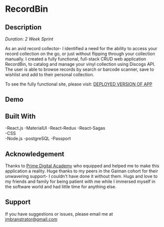 # RecordBin

## Description
_Duration: 2 Week Sprint_

As an avid record collector- I identified a need for the ability to access your record collection on the go, or just without flipping through your collection manually. I created a fully functional, full-stack CRUD web application RecordBin, to catalog and manage your vinyl collection using Discogs API. The user is able to browse records by search or barcode scanner, save to wishlist and add to their personal collection.

To see the fully functional site, please visit: [DEPLOYED VERSION OF APP](www.heroku.com)

## Demo

<!-- ![Alt Text](sagas.gif)

</br>
To see the fully functional site, click [here](link). -->

## Built With

-React.js
-MaterialUI
-React-Redux
-React-Sagas  
-CSS  
-Node.js 
-postgreSQL
-Passport

## Acknowledgement
Thanks to [Prime Digital Academy](www.primeacademy.io) who equipped and helped me to make this application a reality. Huge thanks to my peers in the Gaiman cohort for their unwavering support- I couldn't have done it without them. Hugs and love to my friends and family for being patient with me while I immersed myself in the software world and had little time for anything else. 

## Support
If you have suggestions or issues, please email me at jmbranstrator@gmail.com